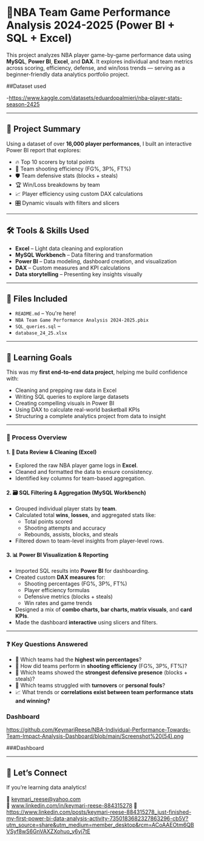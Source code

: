 # 🏀NBA Team Game Performance Analysis 2024-2025 (Power BI + SQL + Excel)

This project analyzes NBA player game-by-game performance data using **MySQL**, **Power BI**, **Excel**, and **DAX**. It explores individual and team metrics across scoring, efficiency, defense, and win/loss trends — serving as a beginner-friendly data analytics portfolio project.


##Dataset used

-https://www.kaggle.com/datasets/eduardopalmieri/nba-player-stats-season-2425

---

## 📌 Project Summary

Using a dataset of over **16,000 player performances**, I built an interactive Power BI report that explores:

- 🔥 Top 10 scorers by total points
- 🎯 Team shooting efficiency (FG%, 3P%, FT%)
- 🛡️ Team defensive stats (blocks + steals)
- 🏆 Win/Loss breakdowns by team
- 📈 Player efficiency using custom DAX calculations
- 🎛️ Dynamic visuals with filters and slicers

---

## 🛠️ Tools & Skills Used

- **Excel** – Light data cleaning and exploration
- **MySQL Workbench** – Data filtering and transformation
- **Power BI** – Data modeling, dashboard creation, and visualization
- **DAX** – Custom measures and KPI calculations
- **Data storytelling** – Presenting key insights visually

---

## 📁 Files Included

- `README.md` – You're here!
- `NBA Team Game Performance Analysis 2024-2025.pbix` 
- `SQL_queries.sql` – 
- `database_24_25.xlsx` 

---

## 🚀 Learning Goals

This was my **first end-to-end data project**, helping me build confidence with:
- Cleaning and prepping raw data in Excel
- Writing SQL queries to explore large datasets
- Creating compelling visuals in Power BI
- Using DAX to calculate real-world basketball KPIs
- Structuring a complete analytics project from data to insight

---

### 🔄 Process Overview

#### 1. 🧹 Data Review & Cleaning (Excel)
- Explored the raw NBA player game logs in **Excel**.
- Cleaned and formatted the data to ensure consistency.
- Identified key columns for team-based aggregation.

#### 2. 🗃️ SQL Filtering & Aggregation (MySQL Workbench)
- Grouped individual player stats by **team**.
- Calculated total **wins**, **losses**, and aggregated stats like:
  - Total points scored
  - Shooting attempts and accuracy
  - Rebounds, assists, blocks, and steals
- Filtered down to team-level insights from player-level rows.

#### 3. 📊 Power BI Visualization & Reporting
- Imported SQL results into **Power BI** for dashboarding.
- Created custom **DAX measures** for:
  - Shooting percentages (FG%, 3P%, FT%)
  - Player efficiency formulas
  - Defensive metrics (blocks + steals)
  - Win rates and game trends
- Designed a mix of **combo charts, bar charts, matrix visuals**, and **card KPIs**.
- Made the dashboard **interactive** using slicers and filters.

---

### ❓ Key Questions Answered

- 🏀 Which teams had the **highest win percentages**?
- 🎯 How did teams perform in **shooting efficiency** (FG%, 3P%, FT%)?
- 💪 Which teams showed the **strongest defensive presence** (blocks + steals)?
- 🔁 Which teams struggled with **turnovers** or **personal fouls**?
- 📈 What trends or **correlations exist between team performance stats and winning?**

### Dashboard
https://github.com/KeymariReese/NBA-Individual-Performance-Towards-Team-Impact-Analysis-Dashboard/blob/main/Screenshot%20(54).png

###Dashboard



---

## 🙌 Let’s Connect

If you’re learning data analytics!

📧 keymari_reese@yahoo.com  
💼 www.linkedin.com/in/keymari-reese-884315278
🔗 https://www.linkedin.com/posts/keymari-reese-884315278_just-finished-my-first-power-bi-data-analysis-activity-7350183682327863296-cb5V?utm_source=share&utm_medium=member_desktop&rcm=ACoAAEOtm6QBVSyf8wS6GnVAXZXohuo_y6yj7tE


